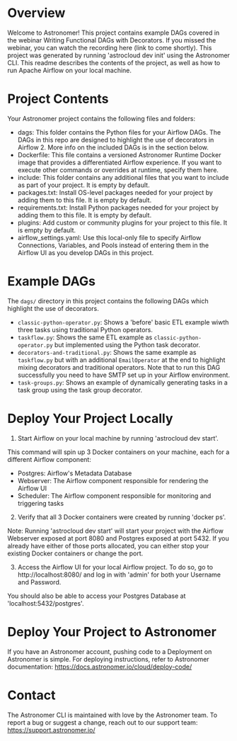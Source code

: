 Overview
========

Welcome to Astronomer! This project contains example DAGs covered in the webinar Writing Functional DAGs with Decorators. If you missed the webinar, you can watch the recording here (link to come shortly). This project was generated by running 'astrocloud dev init' using the Astronomer CLI. This readme describes the contents of the project, as well as how to run Apache Airflow on your local machine.

Project Contents
================

Your Astronomer project contains the following files and folders:

- dags: This folder contains the Python files for your Airflow DAGs. The DAGs in this repo are designed to highlight the use of decorators in Airflow 2. More info on the included DAGs is in the section below.
- Dockerfile: This file contains a versioned Astronomer Runtime Docker image that provides a differentiated Airflow experience. If you want to execute other commands or overrides at runtime, specify them here.
- include: This folder contains any additional files that you want to include as part of your project. It is empty by default.
- packages.txt: Install OS-level packages needed for your project by adding them to this file. It is empty by default.
- requirements.txt: Install Python packages needed for your project by adding them to this file. It is empty by default.
- plugins: Add custom or community plugins for your project to this file. It is empty by default.
- airflow_settings.yaml: Use this local-only file to specify Airflow Connections, Variables, and Pools instead of entering them in the Airflow UI as you develop DAGs in this project.

Example DAGs
================

The `dags/` directory in this project contains the following DAGs which highlight the use of decorators.

- `classic-python-operator.py`: Shows a 'before' basic ETL example wiwth three tasks using traditional Python operators.
- `taskflow.py`: Shows the same ETL example as `classic-python-operator.py` but implemented using the Python task decorator.
- `decorators-and-traditional.py`: Shows the same example as `taskflow.py` but with an additional `EmailOperator` at the end to highlight mixing decorators and traditional operators. Note that to run this DAG successfully you need to have SMTP set up in your Airflow environment.
- `task-groups.py`: Shows an example of dynamically generating tasks in a task group using the task group decorator.

Deploy Your Project Locally
===========================

1. Start Airflow on your local machine by running 'astrocloud dev start'.

This command will spin up 3 Docker containers on your machine, each for a different Airflow component:

- Postgres: Airflow's Metadata Database
- Webserver: The Airflow component responsible for rendering the Airflow UI
- Scheduler: The Airflow component responsible for monitoring and triggering tasks

2. Verify that all 3 Docker containers were created by running 'docker ps'.

Note: Running 'astrocloud dev start' will start your project with the Airflow Webserver exposed at port 8080 and Postgres exposed at port 5432. If you already have either of those ports allocated, you can either stop your existing Docker containers or change the port.

3. Access the Airflow UI for your local Airflow project. To do so, go to http://localhost:8080/ and log in with 'admin' for both your Username and Password.

You should also be able to access your Postgres Database at 'localhost:5432/postgres'.

Deploy Your Project to Astronomer
=================================

If you have an Astronomer account, pushing code to a Deployment on Astronomer is simple. For deploying instructions, refer to Astronomer documentation: https://docs.astronomer.io/cloud/deploy-code/

Contact
=======

The Astronomer CLI is maintained with love by the Astronomer team. To report a bug or suggest a change, reach out to our support team: https://support.astronomer.io/